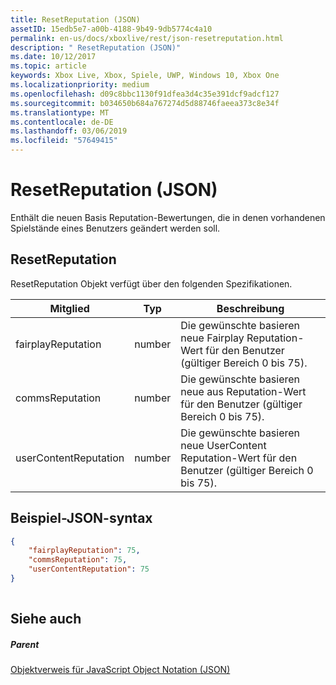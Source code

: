 ```yaml
---
title: ResetReputation (JSON)
assetID: 15edb5e7-a00b-4188-9b49-9db5774c4a10
permalink: en-us/docs/xboxlive/rest/json-resetreputation.html
description: " ResetReputation (JSON)"
ms.date: 10/12/2017
ms.topic: article
keywords: Xbox Live, Xbox, Spiele, UWP, Windows 10, Xbox One
ms.localizationpriority: medium
ms.openlocfilehash: d09c8bbc1130f91dfea3d4c35e391dcf9adcf127
ms.sourcegitcommit: b034650b684a767274d5d88746faeea373c8e34f
ms.translationtype: MT
ms.contentlocale: de-DE
ms.lasthandoff: 03/06/2019
ms.locfileid: "57649415"
---
```

# <a name="resetreputation-json"></a>ResetReputation (JSON)
Enthält die neuen Basis Reputation-Bewertungen, die in denen vorhandenen Spielstände eines Benutzers geändert werden soll. 
<a id="ID4EN"></a>

 
## <a name="resetreputation"></a>ResetReputation
 
ResetReputation Objekt verfügt über den folgenden Spezifikationen.
 
| Mitglied| Typ| Beschreibung| 
| --- | --- | --- | 
| fairplayReputation| number| Die gewünschte basieren neue Fairplay Reputation-Wert für den Benutzer (gültiger Bereich 0 bis 75).| 
| commsReputation| number| Die gewünschte basieren neue aus Reputation-Wert für den Benutzer (gültiger Bereich 0 bis 75).| 
| userContentReputation| number| Die gewünschte basieren neue UserContent Reputation-Wert für den Benutzer (gültiger Bereich 0 bis 75).| 
  
<a id="ID4E4B"></a>

 
## <a name="sample-json-syntax"></a>Beispiel-JSON-syntax
 

```json
{
    "fairplayReputation": 75,
    "commsReputation": 75,
    "userContentReputation": 75
}
    
```

  
<a id="ID4EGC"></a>

 
## <a name="see-also"></a>Siehe auch
 
<a id="ID4EIC"></a>

 
##### <a name="parent"></a>Parent 

[Objektverweis für JavaScript Object Notation (JSON)](atoc-xboxlivews-reference-json.md)

   